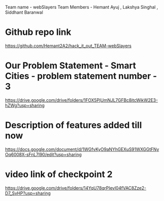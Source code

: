 Team name - webSlayers
Team Members - Hemant Ayuj , Lakshya Singhal , Siddhant Baranwal

# Github repo link

https://github.com/Hemant2A2/hack_it_out_TEAM-webSlayers

# Our Problem Statement - Smart Cities - problem statement number - 3

https://drive.google.com/drive/folders/1FOX5PjUmNJL7GFBc8itcWikW2E3-hZWg?usp=sharing

# Description of features added till now

https://docs.google.com/document/d/1WGfvKyO9aNYhGEXuS91WXGGtFNyOq6008X-sFnL7I90/edit?usp=sharing

# video link of checkpoint 2

https://drive.google.com/drive/folders/14YqU78qrPIevl04fVAC8Zze2-D7_SvHP?usp=sharing